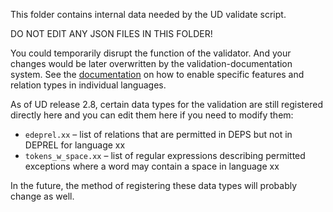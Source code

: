 This folder contains internal data needed by the UD validate script.

DO NOT EDIT ANY JSON FILES IN THIS FOLDER!

You could temporarily disrupt the function of the validator. And your changes would be later
overwritten by the validation-documentation system. See the
[documentation](https://universaldependencies.org/release_checklist.html#validation)
on how to enable specific features and relation types in individual languages.

As of UD release 2.8, certain data types for the validation are still registered directly here
and you can edit them here if you need to modify them:
* `edeprel.xx` – list of relations that are permitted in DEPS but not in DEPREL for language xx
* `tokens_w_space.xx` – list of regular expressions describing permitted exceptions where a word
  may contain a space in language xx

In the future, the method of registering these data types will probably change as well.
